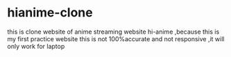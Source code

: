 # hianime-clone
this is clone website of anime streaming website hi-anime ,because this is my first practice website this is not 100%accurate and not responsive ,it will only work for laptop
